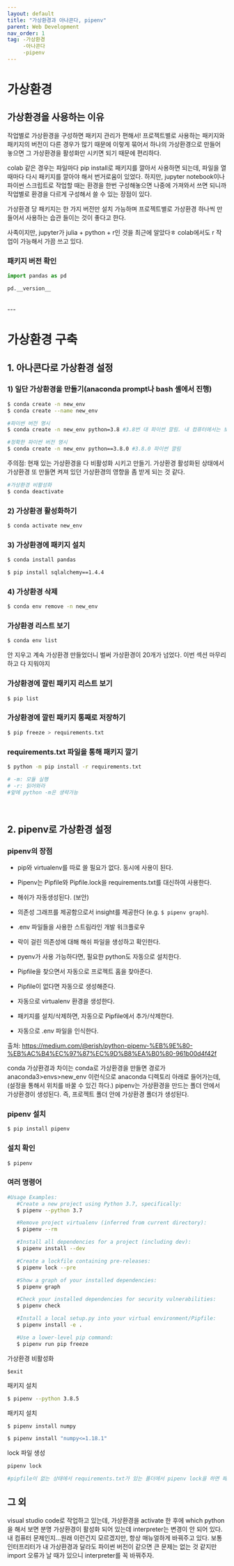 ```yaml
---
layout: default
title: "가상환경과 아나콘다, pipenv"
parent: Web Development
nav_order: 1
tag: -가상환경
     -아나콘다
     -pipenv
---
```


# 가상환경

## 가상환경을 사용하는 이유
작업별로 가상환경을 구성하면 패키지 관리가 편해서! 프로젝트별로 사용하는 패키지와 패키지의 버전이 다른 경우가 많기 때문에 이렇게 묶어서 하나의 가상환경으로 만들어 놓으면 그 가상환경을 활성화만 시키면 되기 때문에 편리하다.

colab 같은 경우는 파일마다 pip install로 패키지를 깔아서 사용하면 되는데, 파일을 열 때마다 다시 패키지를 깔아야 해서 번거로움이 있었다. 하지만, jupyter notebook이나 파이썬 스크립트로 작업할 때는 환경을 한번 구성해놓으면 나중에 가져와서 쓰면 되니까 작업별로 환경을 다르게 구성해서 쓸 수 있는 장점이 있다.

가상환경 당 패키지는 한 가지 버전만 설치 가능하며 프로젝트별로 가상환경 하나씩 만들어서 사용하는 습관 들이는 것이 좋다고 한다.

사족이지만, jupyter가 julia + python + r인 것을 최근에 알았다ㅎ colab에서도 r 작업이 가능해서 가끔 쓰고 있다. 


### 패키지 버전 확인
```python
import pandas as pd

pd.__version__
```

<br>
---

# 가상환경 구축

## 1. 아나콘다로 가상환경 설정
### 1) 일단 가상환경을 만들기(anaconda prompt나 bash 셸에서 진행)
```bash
$ conda create -n new_env
$ conda create --name new_env

#파이썬 버전 명시
$ conda create -n new_env python=3.8 #3.8번 대 파이썬 깔림. 내 컴퓨터에서는 보통 3.8.8 깔림

#정확한 파이썬 버전 명시
$ conda create -n new_env python==3.8.0 #3.8.0 파이썬 깔림
```
주의점: 현재 있는 가상환경을 다 비활성화 시키고 만들기. 가상환경 활성화된 상태에서 가상환경 또 만들면 켜져 있던 가상환경의 영향을 좀 받게 되는 것 같다.
```bash
#가상환경 비활성화
$ conda deactivate
```
### 2) 가상환경 활성화하기
```bash
$ conda activate new_env
```

### 3) 가상환경에 패키지 설치
```bash
$ conda install pandas

$ pip install sqlalchemy==1.4.4
```
### 4) 가상환경 삭제
```bash
$ conda env remove -n new_env
```

### 가상환경 리스트 보기
```bash
$ conda env list
```
안 지우고 계속 가상환경 만들었더니 벌써 가상환경이 20개가 넘었다. 이번 섹션 마무리하고 다 지워야지

### 가상환경에 깔린 패키지 리스트 보기
```bash
$ pip list
```

### 가상환경에 깔린 패키지 통째로 저장하기
```bash
$ pip freeze > requirements.txt
```

### requirements.txt 파일을 통해 패키지 깔기
```bash
$ python -m pip install -r requirements.txt

# -m: 모듈 실행
# -r: 읽어와라
#앞에 python -m은 생략가능
```

<br>

## 2. pipenv로 가상환경 설정
### pipenv의 장점
- pip와 virtualenv를 따로 쓸 필요가 없다. 동시에 사용이 된다.
- Pipenv는 Pipfile와 Pipfile.lock을 requirements.txt를 대신하여 사용한다.
- 해쉬가 자동생성된다. (보안)
- 의존성 그래프를 제공함으로서 insight를 제공한다 (e.g. `$ pipenv graph`).
- .env 파일들을 사용한 스트림라인 개발 워크플로우

- 락이 걸린 의존성에 대해 해쉬 파일을 생성하고 확인한다.
- pyenv가 사용 가능하다면, 필요한 python도 자동으로 설치한다.
- Pipfile을 찾으면서 자동으로 프로젝트 홈을 찾아준다.
- Pipfile이 없다면 자동으로 생성해준다.
- 자동으로 virtualenv 환경을 생성한다.
- 패키지를 설치/삭제하면, 자동으로 Pipfile에서 추가/삭제한다.
- 자동으로 .env 파일을 인식한다.
  
출처: https://medium.com/@erish/python-pipenv-%EB%9E%80-%EB%AC%B4%EC%97%87%EC%9D%B8%EA%B0%80-961b00d4f42f

conda 가상환경과 차이는 conda로 가상환경을 만들면 경로가 anaconda3>envs>new_env 이런식으로 anaconda 디렉토리 아래로 들어가는데, (설정을 통해서 위치를 바꿀 수 있긴 하다.) pipenv는 가상환경을 만드는 폴더 안에서 가상환경이 생성된다. 즉, 프로젝트 폴더 안에 가상환경 폴더가 생성된다.


### pipenv 설치
```bash
$ pip install pipenv
```

### 설치 확인
```bash
$ pipenv
```

### 여러 명령어
```bash
#Usage Examples:
   #Create a new project using Python 3.7, specifically:
   $ pipenv --python 3.7

   #Remove project virtualenv (inferred from current directory):
   $ pipenv --rm

   #Install all dependencies for a project (including dev):
   $ pipenv install --dev

   #Create a lockfile containing pre-releases:
   $ pipenv lock --pre

   #Show a graph of your installed dependencies:
   $ pipenv graph

   #Check your installed dependencies for security vulnerabilities:
   $ pipenv check

   #Install a local setup.py into your virtual environment/Pipfile:
   $ pipenv install -e .

   #Use a lower-level pip command:
   $ pipenv run pip freeze
```
가상환경 비활성화

```
$exit
```

패키지 설치

```bash
$ pipenv --python 3.8.5
```

패키지 설치

```bash
$ pipenv install numpy

$ pipenv install "numpy<=1.18.1"
```


lock 파일 생성

```python
pipenv lock

#pipfile이 없는 상태에서 requirements.txt가 있는 폴더에서 pipenv lock을 하면 패키지가 깔리면서 pipfile과 piplock 파일 둘 다 생긴다.
```


## 그 외
visual studio code로 작업하고 있는데, 가상환경을 activate 한 후에 which python을 해서 보면 분명 가상환경이 활성화 되어 있는데 interpreter는 변경이 안 되어 있다. 내 컴퓨터 문제인지...원래 이런건지 모르겠지만, 항상 매뉴얼하게 바꿔주고 있다. 보통 인터프리터가 내 가상환경과 달라도 파이썬 버전이 같으면 큰 문제는 없는 것 같지만 import 오류가 날 때가 있으니 interpreter를 꼭 바꿔주자.